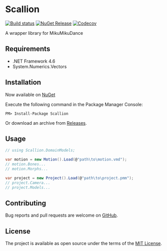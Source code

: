 # Scallion

[![Build status](https://ci.appveyor.com/api/projects/status/lu3jua55lgs0pv05?svg=true)](https://ci.appveyor.com/project/paralleltree/scallion)
[![NuGet Release](https://img.shields.io/nuget/vpre/Scallion.svg)](https://www.nuget.org/packages/Scallion)
[![Codecov](https://img.shields.io/codecov/c/github/paralleltree/Scallion.svg)](https://codecov.io/github/paralleltree/Scallion)

A wrapper library for MikuMikuDance


## Requirements

  * .NET Framework 4.6
  * System.Numerics.Vectors

## Installation

Now available on [NuGet](https://www.nuget.org/packages/Scallion)

Execute the following command in the Package Manager Console:

```
PM> Install-Package Scallion
```

Or download an archive from [Releases](https://github.com/paralleltree/Scallion/releases).

## Usage

```csharp
// using Scallion.DomainModels;

var motion = new Motion().Load(@"path\to\motion.vmd");
// motion.Bones...
// motion.Morphs...

var project = new Project().Load(@"path\to\project.pmm");
// project.Camera...
// project.Models...
```

## Contributing

Bug reports and pull requests are welcome on [GitHub](https://github.com/paralleltree/Scallion).

## License

The project is available as open source under the terms of the [MIT License](http://opensource.org/licenses/MIT).

